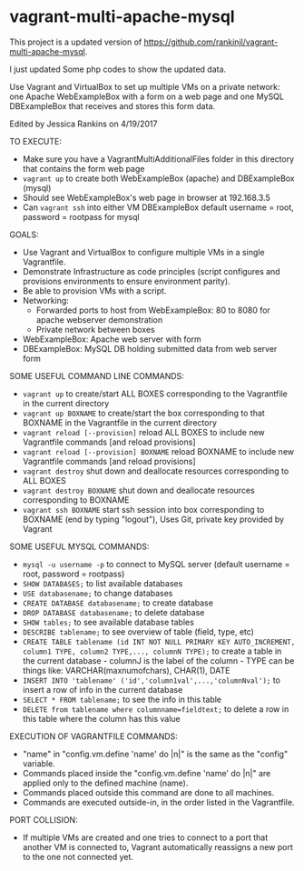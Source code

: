 # vagrant-multi-apache-mysql

This project is a updated version of https://github.com/rankinjl/vagrant-multi-apache-mysql. 

I just updated Some php codes to show the updated data. 

Use Vagrant and VirtualBox to set up multiple VMs on a private network: one Apache WebExampleBox with a form on a web page and one MySQL DBExampleBox that receives and stores this form data.

Edited by Jessica Rankins on 4/19/2017

TO EXECUTE:
- Make sure you have a VagrantMultiAdditionalFiles folder in this directory
		that contains the form web page
- ```vagrant up``` to create both WebExampleBox (apache) and DBExampleBox (mysql)
- Should see WebExampleBox's web page in browser at 192.168.3.5
- Can ```vagrant ssh``` into either VM
		DBExampleBox default username = root, password = rootpass for mysql

GOALS:
- Use Vagrant and VirtualBox to configure multiple VMs in a single
		Vagrantfile.
- Demonstrate Infrastructure as code principles (script configures 
		and provisions environments to ensure environment parity).
- Be able to provision VMs with a script.
- Networking:
    - Forwarded ports to host from WebExampleBox: 80 to 8080 
			for apache webserver demonstration
    - Private network between boxes
- WebExampleBox: Apache web server with form
- DBExampleBox: MySQL DB holding submitted data from web server form

SOME USEFUL COMMAND LINE COMMANDS:
- ```vagrant up``` to create/start ALL BOXES corresponding to the 
  Vagrantfile in the current directory
- ```vagrant up BOXNAME``` to create/start the box corresponding to that
		BOXNAME in the Vagrantfile in the current directory
- ```vagrant reload [--provision]``` reload ALL BOXES to include new 
		Vagrantfile commands [and reload provisions]
- ```vagrant reload [--provision] BOXNAME``` reload BOXNAME to include 
		new Vagrantfile commands [and reload provisions]
- ```vagrant destroy``` shut down and deallocate resources corresponding 
		to ALL BOXES
- ```vagrant destroy BOXNAME``` shut down and deallocate resources 
		corresponding to BOXNAME 
- ```vagrant ssh BOXNAME``` start ssh session into box corresponding to 
		BOXNAME (end by typing "logout"), Uses Git, 
		private key provided by Vagrant

SOME USEFUL MYSQL COMMANDS:
- ```mysql -u username -p``` to connect to MySQL server
		(default username = root, password = rootpass)
- ```SHOW DATABASES;``` to list available databases
- ```USE databasename;``` to change databases
- ```CREATE DATABASE databasename;``` to create database 
- ```DROP DATABASE databasename;``` to delete database
- ```SHOW tables;``` to see available database tables
- ```DESCRIBE tablename;``` to see overview of table (field, type, etc)
- ```CREATE TABLE tablename (id INT NOT NULL PRIMARY KEY AUTO_INCREMENT, column1 TYPE, column2 TYPE,..., columnN TYPE);``` 
    to create a table in the current database
		- columnJ is the label of the column
		- TYPE can be things like: VARCHAR(maxnumofchars), CHAR(1),
			DATE
- ```INSERT INTO 'tablename' ('id','column1val',...,'columnNval');``` to 
		insert a row of info in the current database
- ```SELECT * FROM tablename;``` to see the info in this table
- ```DELETE from tablename where columnname=fieldtext;``` to delete a row
		in this table where the column has this value

EXECUTION OF VAGRANTFILE COMMANDS:
- "name" in "config.vm.define 'name' do |n|" is the same as the
		"config" variable.
- Commands placed inside the "config.vm.define 'name' do |n|" are
		applied only to the defined machine (name).
- Commands placed outside this command are done to all machines.
- Commands are executed outside-in, in the order listed in the
		Vagrantfile.

PORT COLLISION:
- If multiple VMs are created and one tries to connect to a port that
		another VM is connected to, Vagrant automatically reassigns
		a new port to the one not connected yet.
